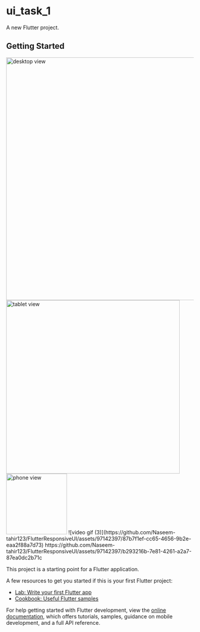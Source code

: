 # ui_task_1

A new Flutter project.

## Getting Started
<img width="652" alt="desktop view" src="https://github.com/Naseem-tahir123/FlutterResponsiveUI/assets/97142397/35f81fe0-f72c-4786-8511-d69a0dfef371">
<img width="466" alt="tablet view" src="https://github.com/Naseem-tahir123/FlutterResponsiveUI/assets/97142397/3e7d9eae-cc6d-4875-9299-318b82f5196f">
<img width="163" alt="phone view" src="https://github.com/Naseem-tahir123/FlutterResponsiveUI/assets/97142397/15451fe1-07e5-41ed-a338-58a2e0418507">
![video gif (3)](https://github.com/Naseem-tahir123/FlutterResponsiveUI/assets/97142397/87b7f1ef-cc65-4656-9b2e-eaa2f88a7d73)
https://github.com/Naseem-tahir123/FlutterResponsiveUI/assets/97142397/b293216b-7e81-4261-a2a7-87ea0dc2b71c

This project is a starting point for a Flutter application.

A few resources to get you started if this is your first Flutter project:

- [Lab: Write your first Flutter app](https://docs.flutter.dev/get-started/codelab)
- [Cookbook: Useful Flutter samples](https://docs.flutter.dev/cookbook)

For help getting started with Flutter development, view the
[online documentation](https://docs.flutter.dev/), which offers tutorials,
samples, guidance on mobile development, and a full API reference.
